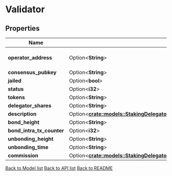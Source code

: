 # Validator

## Properties

Name | Type | Description | Notes
------------ | ------------- | ------------- | -------------
**operator_address** | Option<**String**> | bech32 encoded address | [optional]
**consensus_pubkey** | Option<**String**> |  | [optional]
**jailed** | Option<**bool**> |  | [optional]
**status** | Option<**i32**> |  | [optional]
**tokens** | Option<**String**> |  | [optional]
**delegator_shares** | Option<**String**> |  | [optional]
**description** | Option<[**crate::models::StakingDelegatorsDelegatorAddrValidatorsGetResponseInnerDescription**](_staking_delegators__delegatorAddr__validators_get_response_inner_description.md)> |  | [optional]
**bond_height** | Option<**String**> |  | [optional]
**bond_intra_tx_counter** | Option<**i32**> |  | [optional]
**unbonding_height** | Option<**String**> |  | [optional]
**unbonding_time** | Option<**String**> |  | [optional]
**commission** | Option<[**crate::models::StakingDelegatorsDelegatorAddrValidatorsGetResponseInnerCommission**](_staking_delegators__delegatorAddr__validators_get_response_inner_commission.md)> |  | [optional]

[Back to Model list](../README.md#documentation-for-models) [Back to API list](../README.md#documentation-for-api-endpoints) [Back to README](../README.md)


